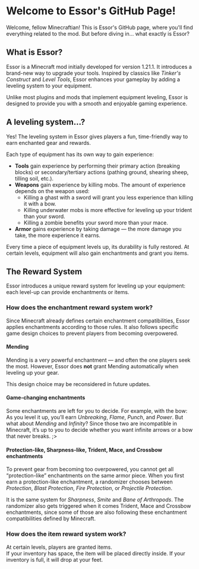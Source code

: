 # Welcome to Essor's GitHub Page!

Welcome, fellow Minecraftian! This is Essor's GitHub page, where you'll find everything related to the mod. But before diving in… what exactly is Essor?

## What is Essor?

Essor is a Minecraft mod initially developed for version 1.21.1. It introduces a brand-new way to upgrade your tools. Inspired by classics like *Tinker's Construct* and *Level Tools*, Essor enhances your gameplay by adding a leveling system to your equipment.

Unlike most plugins and mods that implement equipment leveling, Essor is designed to provide you with a smooth and enjoyable gaming experience.

## A leveling system…?

Yes! The leveling system in Essor gives players a fun, time-friendly way to earn enchanted gear and rewards.

Each type of equipment has its own way to gain experience:

- **Tools** gain experience by performing their primary action (breaking blocks) or secondary/tertiary actions (pathing ground, shearing sheep, tilling soil, etc.).
- **Weapons** gain experience by killing mobs. The amount of experience depends on the weapon used:
    - Killing a ghast with a sword will grant you less experience than killing it with a bow.
    - Killing underwater mobs is more effective for leveling up your trident than your sword.
    - Killing a zombie benefits your sword more than your mace.
- **Armor** gains experience by taking damage — the more damage you take, the more experience it earns.

Every time a piece of equipment levels up, its durability is fully restored. At certain levels, equipment will also gain enchantments and grant you items.

## The Reward System

Essor introduces a unique reward system for leveling up your equipment: each level-up can provide enchantments or items.

### How does the enchantment reward system work?

Since Minecraft already defines certain enchantment compatibilities, Essor applies enchantments according to those rules. It also follows specific game design choices to prevent players from becoming overpowered.

#### Mending

Mending is a very powerful enchantment — and often the one players seek the most. However, Essor does **not** grant Mending automatically when leveling up your gear.

This design choice may be reconsidered in future updates.

#### Game-changing enchantments

Some enchantments are left for you to decide. For example, with the bow:  
As you level it up, you’ll earn *Unbreaking*, *Flame*, *Punch*, and *Power*. But what about *Mending* and *Infinity*? Since those two are incompatible in Minecraft, it’s up to you to decide whether you want infinite arrows or a bow that never breaks. ;>

#### Protection-like, Sharpness-like, Trident, Mace, and Crossbow enchantments

To prevent gear from becoming too overpowered, you cannot get all “protection-like” enchantments on the same armor piece. When you first earn a protection-like enchantment, a randomizer chooses between *Protection*, *Blast Protection*, *Fire Protection*, or *Projectile Protection*. 

It is the same system for *Sharpness*, *Smite* and *Bane of Arthropods*. The randomizer also gets triggered when it comes Trident, Mace and Crossbow enchantments, since some of those are also following these enchantment compatibilities defined by Minecraft.

### How does the item reward system work?

At certain levels, players are granted items.  
If your inventory has space, the item will be placed directly inside. If your inventory is full, it will drop at your feet.
